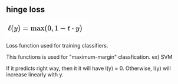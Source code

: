 ## hinge loss

![formula](./img/hinge_loss.png)

Loss function used for training classifiers.

This functions is used for "maximum-margin" classfication.
ex) SVM

If it predicts right way, then it it will have l(y) = 0.
Otherwise, l(y) will increase linearly with y.
